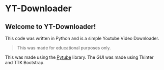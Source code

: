 # YT-Downloader

## Welcome to YT-Downloader!
This code was written in Python and is a simple Youtube Video Downloader.
>This was made for educational purposes only.

This was made using the [Pytube](https://python-pytube.readthedocs.io/en/latest/) library.
The GUI was made using Tkinter and TTK Bootstrap.